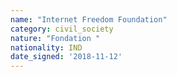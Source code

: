 ```yaml
---
name: "Internet Freedom Foundation"
category: civil_society
nature: "Fondation "
nationality: IND
date_signed: '2018-11-12'
---
```

    